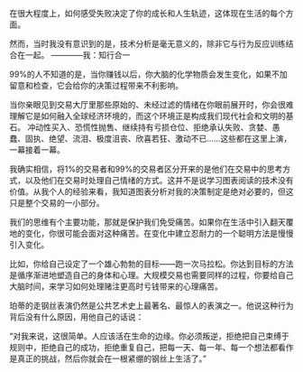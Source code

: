 在很大程度上，如何感受失败决定了你的成长和人生轨迹，这体现在生活的每个方面。

然而，当时我没有意识到的是，技术分析是毫无意义的，除非它与行为反应训练结合在一起。
————我：知行合一

99%的人不知道的是，当你赚钱以后，你大脑的化学物质会发生变化，如果不加留意和检查，它会给你的决策过程带来不利影响。

当你亲眼见到交易大厅里那些原始的、未经过滤的情绪在你眼前展开时，你会很难理解它是如何融入全球经济环境的，而这个环境正是构成我们现代社会和文明的基石。
冲动性买入、恐慌性抛售、继续持有亏损仓位、拒绝承认失败、贪婪、愚蠢、固执、绝望、流泪、极度沮丧、欣喜若狂、激动不已……这些都在这里上演，一幕接着一幕。

我确实相信，将1%的交易者和99%的交易者区分开来的是他们在交易中的思考方式，以及他们在交易时处理自己情绪的方式。这并不是说学习图表阅读的技术没有价值。从我个人的经验来看，我知道图表分析对我的决策制定是绝对必要的，但这只是整个交易的一小部分。

我们的思维有个主要功能，那就是保护我们免受痛苦。如果你在生活中引入翻天覆地的变化，你很可能会面对这种痛苦。在变化中建立忍耐力的一个聪明方法是慢慢引入变化。

比如，你给自己设定了一个雄心勃勃的目标——跑一次马拉松。你达到目标的方法是循序渐进地塑造自己的身体和心理。大规模交易也需要同样的过程，你要给自己大脑时间，来学习如何处理赌注更高时亏钱带来的心理痛苦。

珀蒂的走钢丝表演仍然是公共艺术史上最著名、最惊人的表演之一。他说这种行为背后没有什么原因，用他自己的话说：

“对我来说，这很简单。人应该活在生命的边缘。你必须叛逆，拒绝把自己束缚于规则中，拒绝自己的成功，拒绝重复自己，把每一天、每一年、每一个想法都看作是真正的挑战，然后你就会在一根紧绷的钢丝上生活了。”

